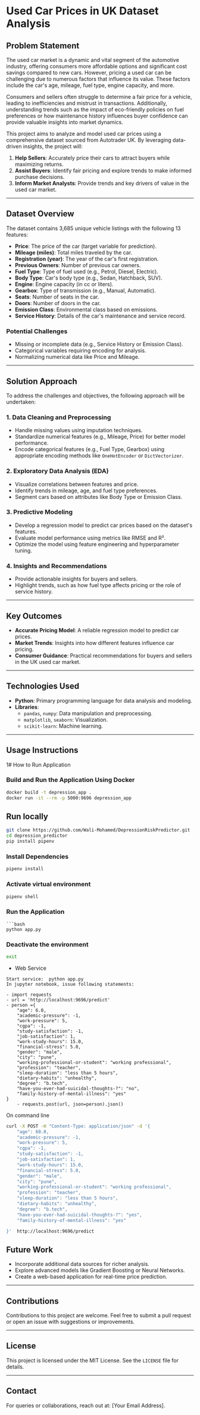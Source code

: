 # Used Car Prices in UK Dataset Analysis

## **Problem Statement**
The used car market is a dynamic and vital segment of the automotive industry, offering consumers more affordable options and significant cost savings compared to new cars. However, pricing a used car can be challenging due to numerous factors that influence its value. These factors include the car's age, mileage, fuel type, engine capacity, and more. 

Consumers and sellers often struggle to determine a fair price for a vehicle, leading to inefficiencies and mistrust in transactions. Additionally, understanding trends such as the impact of eco-friendly policies on fuel preferences or how maintenance history influences buyer confidence can provide valuable insights into market dynamics.

This project aims to analyze and model used car prices using a comprehensive dataset sourced from Autotrader UK. By leveraging data-driven insights, the project will:

1. **Help Sellers**: Accurately price their cars to attract buyers while maximizing returns.
2. **Assist Buyers**: Identify fair pricing and explore trends to make informed purchase decisions.
3. **Inform Market Analysts**: Provide trends and key drivers of value in the used car market.

---

## **Dataset Overview**
The dataset contains 3,685 unique vehicle listings with the following 13 features:

- **Price**: The price of the car (target variable for prediction).
- **Mileage (miles)**: Total miles traveled by the car.
- **Registration (year)**: The year of the car's first registration.
- **Previous Owners**: Number of previous car owners.
- **Fuel Type**: Type of fuel used (e.g., Petrol, Diesel, Electric).
- **Body Type**: Car's body type (e.g., Sedan, Hatchback, SUV).
- **Engine**: Engine capacity (in cc or liters).
- **Gearbox**: Type of transmission (e.g., Manual, Automatic).
- **Seats**: Number of seats in the car.
- **Doors**: Number of doors in the car.
- **Emission Class**: Environmental class based on emissions.
- **Service History**: Details of the car's maintenance and service record.

### **Potential Challenges**
- Missing or incomplete data (e.g., Service History or Emission Class).
- Categorical variables requiring encoding for analysis.
- Normalizing numerical data like Price and Mileage.

---

## **Solution Approach**
To address the challenges and objectives, the following approach will be undertaken:

### **1. Data Cleaning and Preprocessing**
- Handle missing values using imputation techniques.
- Standardize numerical features (e.g., Mileage, Price) for better model performance.
- Encode categorical features (e.g., Fuel Type, Gearbox) using appropriate encoding methods like `OneHotEncoder` or `DictVectorizer`.

### **2. Exploratory Data Analysis (EDA)**
- Visualize correlations between features and price.
- Identify trends in mileage, age, and fuel type preferences.
- Segment cars based on attributes like Body Type or Emission Class.

### **3. Predictive Modeling**
- Develop a regression model to predict car prices based on the dataset's features.
- Evaluate model performance using metrics like RMSE and R².
- Optimize the model using feature engineering and hyperparameter tuning.

### **4. Insights and Recommendations**
- Provide actionable insights for buyers and sellers.
- Highlight trends, such as how fuel type affects pricing or the role of service history.

---

## **Key Outcomes**
- **Accurate Pricing Model**: A reliable regression model to predict car prices.
- **Market Trends**: Insights into how different features influence car pricing.
- **Consumer Guidance**: Practical recommendations for buyers and sellers in the UK used car market.

---

## **Technologies Used**
- **Python**: Primary programming language for data analysis and modeling.
- **Libraries**: 
  - `pandas`, `numpy`: Data manipulation and preprocessing.
  - `matplotlib`, `seaborn`: Visualization.
  - `scikit-learn`: Machine learning.

---

## **Usage Instructions**
1# How to Run Application

### Build and Run the Application Using Docker
```bash
docker build -t depression_app .
docker run -it --rm -p 5000:9696 depression_app
```



## Run locally
```bash
git clone https://github.com/Wali-Mohamed/DepressionRiskPredictor.git
cd depression_predictor
pip install pipenv
```
### Install Dependencies

```bash
pipenv install
```
### Activate virtual environment
```bash
pipenv shell
```

### Run the Application
```
```bash
python app.py

```

### Deactivate the environment
```bash
exit
```
* Web Service

```
Start service:  python app.py
In jupyter notebook, issue following statements:

- import requests
- url = 'http://localhost:9696/predict'
- person ={
    "age": 6.0,
    "academic-pressure": -1,
    "work-pressure": 5,
    "cgpa": -1,
    "study-satisfaction": -1,
    "job-satisfaction": 1,
    "work-study-hours": 15.0,
    "financial-stress": 5.0,
    "gender": "male",
    "city": "pune",
    "working-professional-or-student": "working professional",
    "profession": "teacher",
    "sleep-duration": "less than 5 hours",
    "dietary-habits": "unhealthy",
    "degree": "b.tech",
    "have-you-ever-had-suicidal-thoughts-?": "no",
    "family-history-of-mental-illness": "yes"
}
	- requests.post(url, json=person).json()

```
On command line

```bash
curl -X POST -H "Content-Type: application/json" -d '{
    "age": 60.0,
    "academic-pressure": -1,
    "work-pressure": 5,
    "cgpa": -1,
    "study-satisfaction": -1,
    "job-satisfaction": 1,
    "work-study-hours": 15.0,
    "financial-stress": 5.0,
    "gender": "male",
    "city": "pune",
    "working-professional-or-student": "working professional",
    "profession": "teacher",
    "sleep-duration": "less than 5 hours",
    "dietary-habits": "unhealthy",
    "degree": "b.tech",
    "have-you-ever-had-suicidal-thoughts-?": "yes",
    "family-history-of-mental-illness": "yes"

}'  http://localhost:9696/predict
```

## **Future Work**
- Incorporate additional data sources for richer analysis.
- Explore advanced models like Gradient Boosting or Neural Networks.
- Create a web-based application for real-time price prediction.

---

## **Contributions**
Contributions to this project are welcome. Feel free to submit a pull request or open an issue with suggestions or improvements.

---

## **License**
This project is licensed under the MIT License. See the `LICENSE` file for details.

---

## **Contact**
For queries or collaborations, reach out at: [Your Email Address].